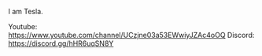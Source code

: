 I am Tesla.


Youtube: https://www.youtube.com/channel/UCzjne03a53EWwiyJZAc4oOQ
Discord: https://discord.gg/hHR6uqSN8Y

